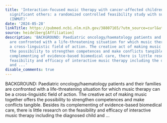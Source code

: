 ```yaml
---
title: 'Interaction-focused music therapy with cancer-affected children and their
  significant others: a randomized controlled feasibility study with subsequent intervention
  (INMUT)'
date: '2024-05-28'
linkTitle: https://pubmed.ncbi.nlm.nih.gov/38807165/?utm_source=curl&utm_medium=rss&utm_campaign=pubmed-2&utm_content=1FakS-2QOkCT8HsMOQP1bCRQ4YzyumYOmxmF0moLsQ3dFB1E9V&fc=20220326224207&ff=20240529181135&v=2.18.0.post9+e462414
source: heidelberg[Affiliation]
description: 'BACKGROUND: Paediatric oncology/haematology patients and their families
  are confronted with a life-threatening situation for which music therapy can be
  a cross-linguistic field of action. The creative act of making music together offers
  the possibility to strengthen competences and make conflicts tangible. Besides its
  complementing of evidence-based biomedical care, there is little research on the
  feasibility and efficacy of interactive music therapy including the diagnosed child
  and ...'
disable_comments: true
---
```

BACKGROUND: Paediatric oncology/haematology patients and their families are confronted with a life-threatening situation for which music therapy can be a cross-linguistic field of action. The creative act of making music together offers the possibility to strengthen competences and make conflicts tangible. Besides its complementing of evidence-based biomedical care, there is little research on the feasibility and efficacy of interactive music therapy including the diagnosed child and ...